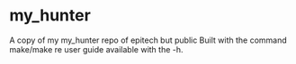 # my_hunter
A copy of my my_hunter repo of epitech but public
Built with the command make/make re
user guide available with the -h.
